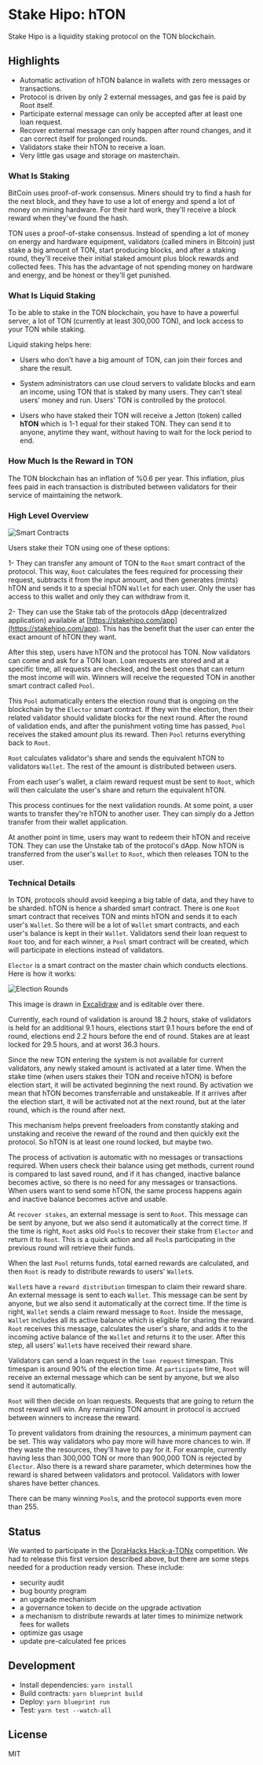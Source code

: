 # Stake Hipo: hTON

Stake Hipo is a liquidity staking protocol on the TON blockchain.

## Highlights

- Automatic activation of hTON balance in wallets with zero messages or transactions.
- Protocol is driven by only 2 external messages, and gas fee is paid by Root itself.
- Participate external message can only be accepted after at least one loan request.
- Recover external message can only happen after round changes, and it can correct itself for prolonged rounds.
- Validators stake their hTON to receive a loan.
- Very little gas usage and storage on masterchain.

### What Is Staking

BitCoin uses proof-of-work consensus. Miners should try to find a hash for the next block, and they have to use a lot of energy and spend a lot of money on mining hardware. For their hard work, they'll receive a block reward when they've found the hash.

TON uses a proof-of-stake consensus. Instead of spending a lot of money on energy and hardware equipment, validators (called miners in Bitcoin) just stake a big amount of TON, start producing blocks, and after a staking round, they'll receive their initial staked amount plus block rewards and collected fees. This has the advantage of not spending money on hardware and energy, and be honest or they'll get punished.

### What Is Liquid Staking

To be able to stake in the TON blockchain, you have to have a powerful server, a lot of TON (currently at least 300,000 TON), and lock access to your TON while staking.

Liquid staking helps here:

- Users who don't have a big amount of TON, can join their forces and share the result.

- System administrators can use cloud servers to validate blocks and earn an income, using TON that is staked by many users. They can't steal users' money and run. Users' TON is controlled by the protocol.

- Users who have staked their TON will receive a Jetton (token) called **hTON** which is 1-1 equal for their staked TON. They can send it to anyone, anytime they want, without having to wait for the lock period to end.

### How Much Is the Reward in TON

The TON blockchain has an inflation of %0.6 per year. This inflation, plus fees paid in each transaction is distributed between validators for their service of maintaining the network.

### High Level Overview

![Smart Contracts](smart-contracts.excalidraw.png)

Users stake their TON using one of these options:

1- They can transfer any amount of TON to the `Root` smart contract of the protocol. This way, `Root` calculates the fees required for processing their request, subtracts it from the input amount, and then generates (mints) hTON and sends it to a special hTON `Wallet` for each user. Only the user has access to this wallet and only they can withdraw from it.

2- They can use the Stake tab of the protocols dApp (decentralized application) available at [https://stakehipo.com/app](https://stakehipo.com/app). This has the benefit that the user can enter the exact amount of hTON they want.

After this step, users have hTON and the protocol has TON. Now validators can come and ask for a TON loan. Loan requests are stored and at a specific time, all requests are checked, and the best ones that can return the most income will win. Winners will receive the requested TON in another smart contract called `Pool`.

This `Pool` automatically enters the election round that is ongoing on the blockchain by the `Elector` smart contract. If they win the election, then their related validator should validate blocks for the next round. After the round of validation ends, and after the punishment voting time has passed, `Pool` receives the staked amount plus its reward. Then `Pool` returns everything back to `Root`.

`Root` calculates validator's share and sends the equivalent hTON to validators `Wallet`. The rest of the amount is distributed between users.

From each user's wallet, a claim reward request must be sent to `Root`, which will then calculate the user's share and return the equivalent hTON.

This process continues for the next validation rounds. At some point, a user wants to transfer they're hTON to another user. They can simply do a Jetton transfer from their wallet application.

At another point in time, users may want to redeem their hTON and receive TON. They can use the Unstake tab of the protocol's dApp. Now hTON is transferred from the user's `Wallet` to `Root`, which then releases TON to the user.

### Technical Details

In TON, protocols should avoid keeping a big table of data, and they have to be sharded. hTON is hence a sharded smart contract. There is one `Root` smart contract that receives TON and mints hTON and sends it to each user's `Wallet`. So there will be a lot of `Wallet` smart contracts, and each user's balance is kept in their `Wallet`. Validators send their loan request to `Root` too, and for each winner, a `Pool` smart contract will be created, which will participate in elections instead of validators.

`Elector` is a smart contract on the master chain which conducts elections. Here is how it works:

![Election Rounds](election-rounds.excalidraw.png)

This image is drawn in [Excalidraw](https://excalidraw.com) and is editable over there.

Currently, each round of validation is around 18.2 hours, stake of validators is held for an additional 9.1 hours, elections start 9.1 hours before the end of round, elections end 2.2 hours before the end of round. Stakes are at least locked for 29.5 hours, and at worst 36.3 hours.

Since the new TON entering the system is not available for current validators, any newly staked amount is activated at a later time. When the stake time (when users stakes their TON and receive hTON) is before election start, it will be activated beginning the next round. By activation we mean that hTON becomes transferrable and unstakeable. If it arrives after the election start, it will be activated not at the next round, but at the later round, which is the round after next.

This mechanism helps prevent freeloaders from constantly staking and unstaking and receive the reward of the round and then quickly exit the protocol. So hTON is at least one round locked, but maybe two.

The process of activation is automatic with no messages or transactions required. When users check their balance using get methods, current round is compared to last saved round, and if it has changed, inactive balance becomes active, so there is no need for any messages or transactions. When users want to send some hTON, the same process happens again and inactive balance becomes active and usable.

At `recover stakes`, an external message is sent to `Root`. This message can be sent by anyone, but we also send it automatically at the correct time. If the time is right, `Root` asks old `Pool`s to recover their stake from `Elector` and return it to `Root`. This is a quick action and all `Pool`s participating in the previous round will retrieve their funds.

When the last `Pool` returns funds, total earned rewards are calculated, and then `Root` is ready to distribute rewards to users' `Wallet`s.

`Wallet`s have a `reward distribution` timespan to claim their reward share. An external message is sent to each `Wallet`. This message can be sent by anyone, but we also send it automatically at the correct time. If the time is right, `Wallet` sends a claim reward message to `Root`. Inside the message, `Wallet` includes all its active balance which is eligible for sharing the reward. `Root` receives this message, calculates the user's share, and adds it to the incoming active balance of the `Wallet` and returns it to the user. After this step, all users' `Wallet`s have received their reward share.

Validators can send a loan request in the `loan request` timespan. This timespan is around 90% of the election time. At `participate` time, `Root` will receive an external message which can be sent by anyone, but we also send it automatically.

`Root` will then decide on loan requests. Requests that are going to return the most reward will win. Any remaining TON amount in protocol is accrued between winners to increase the reward.

To prevent validators from draining the resources, a minimum payment can be set. This way validators who pay more will have more chances to win. If they waste the resources, they'll have to pay for it. For example, currently having less than 300,000 TON or more than 900,000 TON is rejected by `Elector`. Also there is a reward share parameter, which determines how the reward is shared between validators and protocol. Validators with lower shares have better chances.

There can be many winning `Pool`s, and the protocol supports even more than 255.

## Status

We wanted to participate in the [DoraHacks Hack-a-TONx](https://dorahacks.io/hackathon/hack-a-tonx/) competition. We had to release this first version described above, but there are some steps needed for a production ready version. These include:

- security audit
- bug bounty program
- an upgrade mechanism
- a governance token to decide on the upgrade activation
- a mechanism to distribute rewards at later times to minimize network fees for wallets
- optimize gas usage
- update pre-calculated fee prices

## Development

- Install dependencies: `yarn install`
- Build contracts: `yarn blueprint build`
- Deploy: `yarn blueprint run`
- Test: `yarn test --watch-all`

## License

MIT
